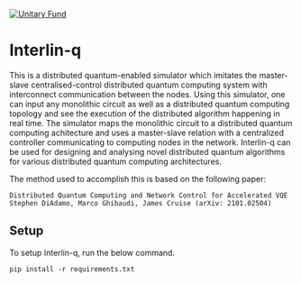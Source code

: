 [![Unitary Fund](https://img.shields.io/badge/Supported%20By-UNITARY%20FUND-brightgreen.svg?style=for-the-badge)](http://unitary.fund)

# Interlin-q

This is a distributed quantum-enabled simulator which imitates the master-slave centralised-control distributed quantum computing system with interconnect communication between the nodes. Using this simulator, one can input any monolithic circuit as well as a distributed quantum computing topology and see the execution of the distributed algorithm happening in real time. The simulator maps the monolithic circuit to a distributed quantum computing achitecture and uses a master-slave relation with a centralized controller communicating to computing nodes in the network. Interlin-q can be used for designing and analysing novel distributed quantum algorithms for various distributed quantum computing architectures.

The method used to accomplish this is based on the following paper:

```
Distributed Quantum Computing and Network Control for Accelerated VQE
Stephen DiAdamo, Marco Ghibaudi, James Cruise (arXiv: 2101.02504)
```

## Setup

To setup Interlin-q, run the below command.

```
pip install -r requirements.txt
```
